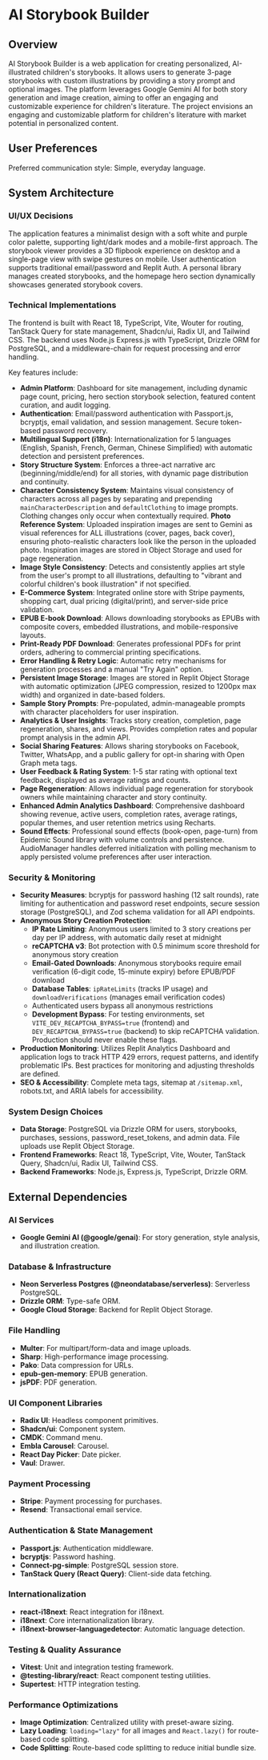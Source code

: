 # AI Storybook Builder

## Overview
AI Storybook Builder is a web application for creating personalized, AI-illustrated children's storybooks. It allows users to generate 3-page storybooks with custom illustrations by providing a story prompt and optional images. The platform leverages Google Gemini AI for both story generation and image creation, aiming to offer an engaging and customizable experience for children's literature. The project envisions an engaging and customizable platform for children's literature with market potential in personalized content.

## User Preferences
Preferred communication style: Simple, everyday language.

## System Architecture

### UI/UX Decisions
The application features a minimalist design with a soft white and purple color palette, supporting light/dark modes and a mobile-first approach. The storybook viewer provides a 3D flipbook experience on desktop and a single-page view with swipe gestures on mobile. User authentication supports traditional email/password and Replit Auth. A personal library manages created storybooks, and the homepage hero section dynamically showcases generated storybook covers.

### Technical Implementations
The frontend is built with React 18, TypeScript, Vite, Wouter for routing, TanStack Query for state management, Shadcn/ui, Radix UI, and Tailwind CSS. The backend uses Node.js Express.js with TypeScript, Drizzle ORM for PostgreSQL, and a middleware-chain for request processing and error handling.

Key features include:
- **Admin Platform**: Dashboard for site management, including dynamic page count, pricing, hero section storybook selection, featured content curation, and audit logging.
- **Authentication**: Email/password authentication with Passport.js, bcryptjs, email validation, and session management. Secure token-based password recovery.
- **Multilingual Support (i18n)**: Internationalization for 5 languages (English, Spanish, French, German, Chinese Simplified) with automatic detection and persistent preferences.
- **Story Structure System**: Enforces a three-act narrative arc (beginning/middle/end) for all stories, with dynamic page distribution and continuity.
- **Character Consistency System**: Maintains visual consistency of characters across all pages by separating and prepending `mainCharacterDescription` and `defaultClothing` to image prompts. Clothing changes only occur when contextually required. **Photo Reference System**: Uploaded inspiration images are sent to Gemini as visual references for ALL illustrations (cover, pages, back cover), ensuring photo-realistic characters look like the person in the uploaded photo. Inspiration images are stored in Object Storage and used for page regeneration.
- **Image Style Consistency**: Detects and consistently applies art style from the user's prompt to all illustrations, defaulting to "vibrant and colorful children's book illustration" if not specified.
- **E-Commerce System**: Integrated online store with Stripe payments, shopping cart, dual pricing (digital/print), and server-side price validation.
- **EPUB E-book Download**: Allows downloading storybooks as EPUBs with composite covers, embedded illustrations, and mobile-responsive layouts.
- **Print-Ready PDF Download**: Generates professional PDFs for print orders, adhering to commercial printing specifications.
- **Error Handling & Retry Logic**: Automatic retry mechanisms for generation processes and a manual "Try Again" option.
- **Persistent Image Storage**: Images are stored in Replit Object Storage with automatic optimization (JPEG compression, resized to 1200px max width) and organized in date-based folders.
- **Sample Story Prompts**: Pre-populated, admin-manageable prompts with character placeholders for user inspiration.
- **Analytics & User Insights**: Tracks story creation, completion, page regeneration, shares, and views. Provides completion rates and popular prompt analysis in the admin API.
- **Social Sharing Features**: Allows sharing storybooks on Facebook, Twitter, WhatsApp, and a public gallery for opt-in sharing with Open Graph meta tags.
- **User Feedback & Rating System**: 1-5 star rating with optional text feedback, displayed as average ratings and counts.
- **Page Regeneration**: Allows individual page regeneration for storybook owners while maintaining character and story continuity.
- **Enhanced Admin Analytics Dashboard**: Comprehensive dashboard showing revenue, active users, completion rates, average ratings, popular themes, and user retention metrics using Recharts.
- **Sound Effects**: Professional sound effects (book-open, page-turn) from Epidemic Sound library with volume controls and persistence. AudioManager handles deferred initialization with polling mechanism to apply persisted volume preferences after user interaction.

### Security & Monitoring
- **Security Measures**: bcryptjs for password hashing (12 salt rounds), rate limiting for authentication and password reset endpoints, secure session storage (PostgreSQL), and Zod schema validation for all API endpoints.
- **Anonymous Story Creation Protection**: 
  - **IP Rate Limiting**: Anonymous users limited to 3 story creations per day per IP address, with automatic daily reset at midnight
  - **reCAPTCHA v3**: Bot protection with 0.5 minimum score threshold for anonymous story creation
  - **Email-Gated Downloads**: Anonymous storybooks require email verification (6-digit code, 15-minute expiry) before EPUB/PDF download
  - **Database Tables**: `ipRateLimits` (tracks IP usage) and `downloadVerifications` (manages email verification codes)
  - Authenticated users bypass all anonymous restrictions
  - **Development Bypass**: For testing environments, set `VITE_DEV_RECAPTCHA_BYPASS=true` (frontend) and `DEV_RECAPTCHA_BYPASS=true` (backend) to skip reCAPTCHA validation. Production should never enable these flags.
- **Production Monitoring**: Utilizes Replit Analytics Dashboard and application logs to track HTTP 429 errors, request patterns, and identify problematic IPs. Best practices for monitoring and adjusting thresholds are defined.
- **SEO & Accessibility**: Complete meta tags, sitemap at `/sitemap.xml`, robots.txt, and ARIA labels for accessibility.

### System Design Choices
- **Data Storage**: PostgreSQL via Drizzle ORM for users, storybooks, purchases, sessions, password_reset_tokens, and admin data. File uploads use Replit Object Storage.
- **Frontend Frameworks**: React 18, TypeScript, Vite, Wouter, TanStack Query, Shadcn/ui, Radix UI, Tailwind CSS.
- **Backend Frameworks**: Node.js, Express.js, TypeScript, Drizzle ORM.

## External Dependencies

### AI Services
- **Google Gemini AI (@google/genai)**: For story generation, style analysis, and illustration creation.

### Database & Infrastructure
- **Neon Serverless Postgres (@neondatabase/serverless)**: Serverless PostgreSQL.
- **Drizzle ORM**: Type-safe ORM.
- **Google Cloud Storage**: Backend for Replit Object Storage.

### File Handling
- **Multer**: For multipart/form-data and image uploads.
- **Sharp**: High-performance image processing.
- **Pako**: Data compression for URLs.
- **epub-gen-memory**: EPUB generation.
- **jsPDF**: PDF generation.

### UI Component Libraries
- **Radix UI**: Headless component primitives.
- **Shadcn/ui**: Component system.
- **CMDK**: Command menu.
- **Embla Carousel**: Carousel.
- **React Day Picker**: Date picker.
- **Vaul**: Drawer.

### Payment Processing
- **Stripe**: Payment processing for purchases.
- **Resend**: Transactional email service.

### Authentication & State Management
- **Passport.js**: Authentication middleware.
- **bcryptjs**: Password hashing.
- **Connect-pg-simple**: PostgreSQL session store.
- **TanStack Query (React Query)**: Client-side data fetching.

### Internationalization
- **react-i18next**: React integration for i18next.
- **i18next**: Core internationalization library.
- **i18next-browser-languagedetector**: Automatic language detection.

### Testing & Quality Assurance
- **Vitest**: Unit and integration testing framework.
- **@testing-library/react**: React component testing utilities.
- **Supertest**: HTTP integration testing.

### Performance Optimizations
- **Image Optimization**: Centralized utility with preset-aware sizing.
- **Lazy Loading**: `loading="lazy"` for all images and `React.lazy()` for route-based code splitting.
- **Code Splitting**: Route-based code splitting to reduce initial bundle size.